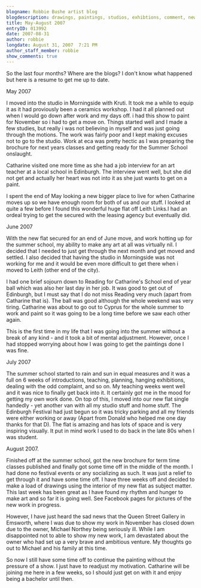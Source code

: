 ```yaml
---
blogname: Robbie Bushe artist blog
blogdescription: drawings, paintings, studios, exhibtions, comment, news as they happen to Robbie Bushe
title: May-August 2007
entryID: 013992
date: 2007-08-31
author: robbie
longdate: August 31, 2007  7:21 PM
author_staff_member: robbie
show_comments: true
---
```


<p>So the last four months? Where are the blogs? I don't know what happened but here is a resume to get me up to date.</p>

<p>May 2007</p>

<p>I moved into the studio in Morningside with Kruti. It took me a while to equip it as it had proviously been a ceramics workshop. I had it all planned out when I would go down after work and my days off. i had this show to paint for November so i had to get a move on. Things started well and I made a few studies, but really i was not believing in myself and was just going through the motions. The work was fairly poor and I kept making excuses not to go to the studio. Work at eca was pretty hectic as I was preparing the brochure for next years classes and getting ready for the Summer School onslaught.</p>

<p>Catharine visited one more time as she had a job interview for an art teacher at a local school in Edinburgh. The interview went well, but she did not get and actually her heart was not into it as she just wants to get on a paint.</p>

<p>I spent the end of May looking a new bigger place to live for when Catharine moves up so we have enough room for both of us and our stuff. I looked at quite a few before I found this wonderful huge flat off Leith Links.I had an ordeal trying to get the secured with the leasing agency but eventually did.</p>

<p>June 2007</p>

<p>With the new flat secured for an end of June move, and work hotting up for the summer school, my ability to make any art at all was virtually nil. I decided that I needed to just get through the next month and get moved and settled. I also decided that having the studio in Morningside was not working for me and it would be even  more difficult to get there when i moved to Leith (other end of the city). </p>

<p>I had one brief sojourn down to Reading for Catharine's School end of year ball which was also her last day in her job. It was good to get out of Edinburgh, but I must say that I do not miss Reading very much (apart from Catharine that is). The ball was good although the whole weekend was very tiring.  Catharine was about to go out to Cyprus for the whole summer to work and paint so it was going to be a long time before we saw each other again.</p>

<p>This is the first time in my life that I was going into the summer without a break of any kind - and it took a bit of mental adjustment. However, once I had stopped worrying about how I was going to get the paintings done I was fine.</p>

<p>July 2007</p>

<p>The summer school started to rain and sun in equal measures and it was a full on 6 weeks of introductions, teaching, planning, hanging exhibitions, dealing with the odd complaint, and so on. My teaching weeks went well and it was nice to finally get back into it. It certainly got me in the mood for getting my own work done. On top of this, I moved into our new flat single handedly - yet another van with all my studio stuff and home stuff. The Edinburgh Festival had just begun so it was tricky parking and all my friends were either working or away (Apart from Donald who helped me one day thanks for that D). The flat is amazing and has lots of space and is very inspiring visually. It put in mind work I used to do back in the late 80s when I was student. </p>


<p>August 2007.</p>

<p>Finished off at the summer school, got the new brochure for term time classes published and finally got some time off in the middle of the month. I had done no festival events or any socializing as such. It was just a relief to get through it and have some time off. I have three weeks off and decided to make a load of drawings using the interior of my new flat as subject matter. This last week has been great as I have found my rhythm and hunger to make art and so far it is going well. See Facebook pages for pictures of the new work in progress.</p>

<p>However, I have just heard the sad news that the Queen Street Gallery in Emsworth, where I was due to show my work in November has closed down due to the owner, Michael Northey being seriously ill. While I am disappointed not to able to show my new work, I am devastated about the owner who had set up a very brave and ambitious venture. My thoughts go out to Michael and his family at this time.</p>

<p>So now I still have some time off to continue the painting without the pressure of a show. I just have to readjust my motivation. Catharine will be joining me here in a few weeks, so I should just get on with it and enjoy being a bachelor until then.</p>

